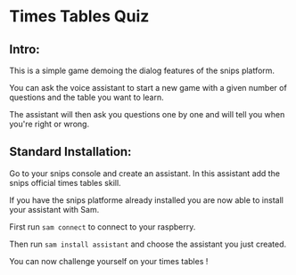 # Times Tables Quiz

## Intro:

This is a simple game demoing the dialog features of the snips platform.

You can ask the voice assistant to start a new game with a given number of questions and the table you want to learn.

The assistant will then ask you questions one by one and will tell you when you're right or wrong.

## Standard Installation:

Go to your snips console and create an assistant. In this assistant add the snips official times tables skill.

If you have the snips platforme already installed you are now able to install your assistant with Sam.

First run `sam connect` to connect to your raspberry.

Then run `sam install assistant` and choose the assistant you just created.

You can now challenge yourself on your times tables !
